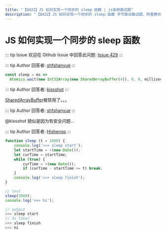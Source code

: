 ```yaml
---
title: "【Q422】JS 如何实现一个同步的 sleep 函数 | js高频面试题"
description: "【Q422】JS 如何实现一个同步的 sleep 函数 字节跳动面试题、阿里腾讯面试题、美团小米面试题。"
---
```


# JS 如何实现一个同步的 sleep 函数

::: tip Issue
欢迎在 Gtihub Issue 中回答此问题: [Issue 429](https://github.com/shfshanyue/Daily-Question/issues/429)
:::

::: tip Author
回答者: [shfshanyue](https://github.com/shfshanyue)
:::

```js
const sleep = ms =>
  Atomics.wait(new Int32Array(new SharedArrayBuffer(4)), 0, 0, milliseconds);
```

::: tip Author
回答者: [kissshot](https://github.com/kissshot)
:::

[SharedArrayBuffer](https://developer.mozilla.org/zh-CN/docs/Web/JavaScript/Reference/Global_Objects/SharedArrayBuffer)被禁用了。。。

::: tip Author
回答者: [shfshanyue](https://github.com/shfshanyue)
:::

@kissshot 貌似是因为有安全问题...

::: tip Author
回答者: [Hishengs](https://github.com/Hishengs)
:::

```js
function sleep (t = 1000) {
    console.log('>>> sleep start');
    let startTime = +(new Date());
    let curTime = startTime;
    while (true) {
        curTime = +(new Date());
        if (curTime - startTime >= t) break;
    }
    console.log('>>> sleep finish');
}

// test
sleep(3000);
console.log('>>> hi');

// output
>>> sleep start
// 3s later
>>> sleep finish
>>> hi
```
